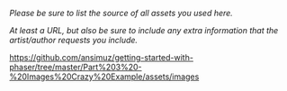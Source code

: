 *Please be sure to list the source of all assets you used here.*

*At least a URL, but also be sure to include any extra information that the artist/author requests you include.*


https://github.com/ansimuz/getting-started-with-phaser/tree/master/Part%203%20-%20Images%20Crazy%20Example/assets/images